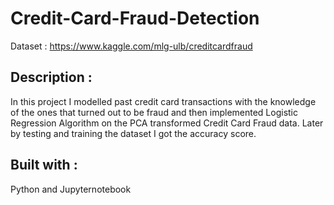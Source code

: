 # Credit-Card-Fraud-Detection
Dataset : https://www.kaggle.com/mlg-ulb/creditcardfraud

## Description :

In this project I modelled past credit card transactions with the knowledge of the ones that turned out to be fraud and then implemented Logistic Regression Algorithm on the PCA transformed Credit Card Fraud data. Later by testing and training the dataset I got the accuracy score.


## Built with : 

Python and Jupyternotebook 


